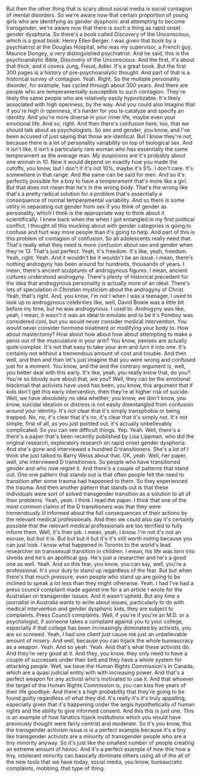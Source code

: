  But then the other thing that is scary about social media is social contagion of mental disorders. So we're aware now that certain proportion of young girls who are identifying as gender dysphoric and attempting to become transgender, we're aware now that there is such a thing as rapid onset gender dysphoria. So there's a book called Discovery of the Unconscious, which is a great book. Henry Ellen Berger. I was given that book by a psychiatrist at the Douglas Hospital, who was my supervisor, a French guy, Maurice Dongey, a very distinguished psychiatrist. And he said, this is the psychoanalytic Bible, Discovery of the Unconscious. And the first, it's about that thick, and it covers Jung, Freud, Adler. It's a great book. But the first 300 pages is a history of pre-psychoanalytic thought. And part of that is a historical survey of contagion. Yeah. Right. So the multiple personality disorder, for example, has cycled through about 300 years. And there are people who are temperamentally susceptible to such contagion. They're likely the same people who are relatively easily hypnotizable. It's likely associated with high openness, by the way. And you could also imagine that if you're high in openness, it's harder for you to catalyze and specify an identity. And you're more diverse in your inner life, maybe even your emotional life. And so, right. And then there's confusion here, too, that we should talk about as psychologists. So sex and gender, you know, and I've been accused of just saying that those are identical. But I know they're not, because there is a lot of personality variability on top of biological sex. And it isn't like, it isn't a particularly rare woman who has essentially the same temperament as the average man. My suspicions are it's probably about one woman in 10. Now it would depend on exactly how you made the cutoffs, you know, but I don't if it's not 10%, maybe it's 5%. I don't care. It's somewhere in that range. And the same can be said for men. And so it's perfectly possible for a boy to have a temperament that's more like a girl. But that does not mean that he's in the wrong body. That's the wrong like that's a pretty radical solution for a problem that's essentially a consequence of normal temperamental variability. And so there is some utility in separating out gender from sex if you think of gender as personality, which I think is the appropriate way to think about it scientifically. I knew back when the when I got entangled in my first political conflict, I thought all this mucking about with gender categories is going to confuse and hurt way more people than it's going to help. And part of this is this problem of contagion of confusion. So all adolescents really need that. That's really what they need is more confusion about sex and gender when they're 13. That's just perfect. Yeah, it's freedom. It's like, yeah, freedom. Yeah, right. Yeah. And it wouldn't be it wouldn't be an issue. I mean, there's nothing androgyny has been around for hundreds, thousands of years. I mean, there's ancient sculptures of androgynous figures. I mean, ancient cultures understood androgyny. There's plenty of historical precedent for the idea that androgynous personality is actually more of an ideal. There's lots of speculation in Christian mysticism about the androgyny of Christ. Yeah, that's right. And, you know, I'm not I when I was a teenager, I used to look up to androgynous celebrities like, well, David Bowie was a little bit before my time, but he was androgynous. I used to. Androgyny was like, yeah, I mean, it wasn't it was an ideal to emulate and to be it's Pomboy was considered cool, but you would never consider medical intervention. You would never consider hormone treatment or modifying your body to. How about mastectomy? How about how about how about attempting to make a penis out of the musculature in your arm? You know, penises are actually quite complex. It's not that easy to take your arm and turn it into one. It's certainly not without a tremendous amount of cost and trouble. And then well, and then and then let's just imagine that you were wrong and confused just for a moment. You know, and the and the contrary argument is, well, you better deal with this early. It's like, yeah, you really know that, do you? You're so bloody sure about that, are you? Well, they can be the emotional blackmail that activists have used has been, you know, this argument that if kids don't get this early intervention, then they're at higher risk of suicide. Well, we have absolutely no idea whether, you know, we don't know, you know, suicidal ideation or distress is not easily disentangled from confusion around your identity. It's not clear that it's simply transphobia or being trapped. No, no, it's clear that it's no, it's clear that it's simply not. It's not simple, first of all, as you just pointed out, it's actually unbelievably complicated. So you can see difficult things. Yep. Yeah. Well, there's a there's a paper that's been recently published by Lisa Lippman, who did the original research, exploratory research on rapid onset gender dysphoria. And she's gone and interviewed a hundred D transitioners. She's a lot of I think she just talked to Barry Weiss about that. OK, yeah. Well, her paper, well, she interviewed D transitioners. So people who have transitioned gender and who now regret it. And there's a couple of patterns that stand out. One one pattern that stands out is that often people felt the need to transition after some trauma had happened to them. So they experienced the trauma. And then another pattern that stands out is that these individuals were sort of solved transgender transition as a solution to all of their problems. Yeah, yeah. I think I read the paper. I think that one of the most common claims of the D transitioners was that they were tremendously ill informed about the full consequences of their actions by the relevant medical professionals. And then we could also say it's certainly possible that the relevant medical professionals are too terrified to fully inform them. Well, it's their job. I mean, yeah, I know. I'm not it's not an excuse, but but it is. But but but it but it's it's still worth noting because you can just look. I know what happened in Toronto to the world's lead researcher on transsexual transition in children. I mean, his life was torn into shreds and he's an apolitical guy. He's just a researcher and he's a good one as well. Yeah. And so this fear, you know, you can say, well, you're a professional. It's your duty to stand up regardless of the fear. But but when there's that much pressure, even people who stand up are going to be inclined to speak a lot less than they might otherwise. Yeah. I had I've had a press council complaint made against me for a an article I wrote for the Australian on transgender issues. And it wasn't upheld. But any time a journalist in Australia wants to write about issues, particularly to do with medical intervention and gender dysphoric kids, they are subject to complaints. Press Council complaints. Well, if you're if you're an M.D. or a psychologist, if someone takes a complaint against you to your college, especially if that college has been increasingly dominated by activists, you are so screwed. Yeah, I had one client just cause me just an unbelievable amount of misery. And well, because you can hijack the whole bureaucracy as a weapon. Yeah. And so yeah. Yeah. And that's what these activists do. And they're very good at it. And they, you know, they only need to have a couple of successes under their belt and they have a whole system for attacking people. Well, we have the Human Rights Commission's in Canada, which are a quasi judicial entity with with increasing power. And that's a perfect weapon for any activist who's motivated to use it. And that whoever the target of the Human Rights Commission is, you can kiss five years of their life goodbye. And there's a high probability that they're going to be found guilty regardless of what they did. It's really it's it's truly appalling, especially given that it's happening under the aegis hypothetically of human rights and the ability to give informed consent. And this this is just one. This is an example of how fanatics hijack institutions which you would have previously thought were fairly centrist and moderate. So it's you know, this the transgender activism issue is is a perfect example because it's a tiny like transgender activists are a minority of transgender people who are a tiny minority anyway. So it's just like the smallest number of people creating an extreme amount of havoc. And it's a perfect example of how this how a tiny, intolerant minority can basically dominate others using all of the all of the new tools that we have today, social media, you know, bureaucratic complaints, mobbing, that type of thing.